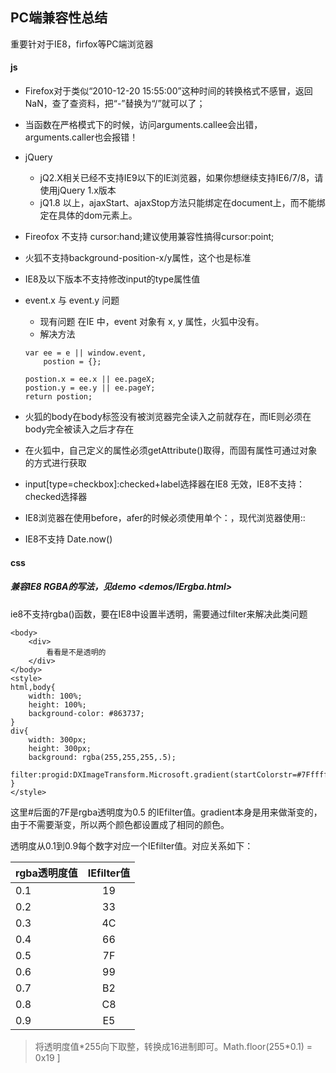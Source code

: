 ## PC端兼容性总结

重要针对于IE8，firfox等PC端浏览器

#### js

-  Firefox对于类似“2010-12-20 15:55:00”这种时间的转换格式不感冒，返回NaN，查了查资料，把“-”替换为“/”就可以了；
- 当函数在严格模式下的时候，访问arguments.callee会出错，arguments.caller也会报错！
- jQuery    
    - jQ2.X相关已经不支持IE9以下的IE浏览器，如果你想继续支持IE6/7/8，请使用jQuery 1.x版本
    - jQ1.8 以上，ajaxStart、ajaxStop方法只能绑定在document上，而不能绑定在具体的dom元素上。
- Fireofox 不支持 cursor:hand;建议使用兼容性搞得cursor:point;
- 火狐不支持background-position-x/y属性，这个也是标准
- IE8及以下版本不支持修改input的type属性值
- event.x 与 event.y 问题
    - 现有问题 
    在IE 中，event 对象有 x, y 属性，火狐中没有。 
    - 解决方法 
    ```
    var ee = e || window.event,
        postion = {};

    postion.x = ee.x || ee.pageX;
    postion.y = ee.y || ee.pageY;
    return postion;
    ```

- 火狐的body在body标签没有被浏览器完全读入之前就存在，而IE则必须在body完全被读入之后才存在
- 在火狐中，自己定义的属性必须getAttribute()取得，而固有属性可通过对象的方式进行获取
- input[type=checkbox]:checked+label选择器在IE8 无效，IE8不支持：checked选择器
- IE8浏览器在使用before，afer的时候必须使用单个：，现代浏览器使用:: 
- IE8不支持 Date.now()

#### css

##### 兼容IE8 RGBA的写法，见demo <demos/IErgba.html>
ie8不支持rgba()函数，要在IE8中设置半透明，需要通过filter来解决此类问题
```
<body>
    <div>
        看看是不是透明的
    </div>
</body>
<style>
html,body{
    width: 100%;
    height: 100%;
    background-color: #863737;
}
div{
    width: 300px;
    height: 300px;
    background: rgba(255,255,255,.5);
    filter:progid:DXImageTransform.Microsoft.gradient(startColorstr=#7Fffffff,endColorstr=#7Fffffff);
}
</style>
```
这里#后面的7F是rgba透明度为0.5 的IEfilter值。gradient本身是用来做渐变的，由于不需要渐变，所以两个颜色都设置成了相同的颜色。

透明度从0.1到0.9每个数字对应一个IEfilter值。对应关系如下：

| rgba透明度值 | IEfilter值 |
| ----- |:------:|
| 0.1 | 19 |
| 0.2 | 33 |
| 0.3 | 4C |
| 0.4 | 66 |
| 0.5 | 7F |
| 0.6 | 99 |
| 0.7 | B2 |
| 0.8 | C8 |
| 0.9 | E5 |

>将透明度值\*255向下取整，转换成16进制即可。Math.floor(255\*0.1) = 0x19
]